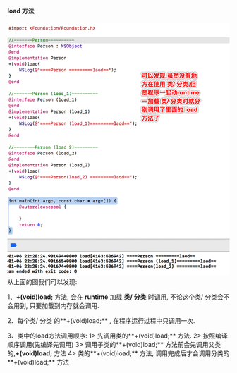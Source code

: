 #### load 方法


![](/assets/Snip20190106_15.png)
从上面的图我们可以发现:

1、**+(void)load;**  方法, 会在 **runtime** 加载 **类/ 分类** 时调用, 不论这个类/ 分类会不会用到, 只要加载到内存就会调用.

2、每个类/ 分类 的**+(void)load;** , 在程序运行过程中只调用一次.

3、类中的load方法调用顺序:
1> 先调用类的**+(void)load;**  方法.
2> 按照编译顺序调用(先编译先调用)
3> 调用子类的**+(void)load;**  方法前会先调用父类的,**+(void)load;** 方法
4> 类的**+(void)load;** 方法, 调用完成后才会调用分类的**+(void)load;** 方法